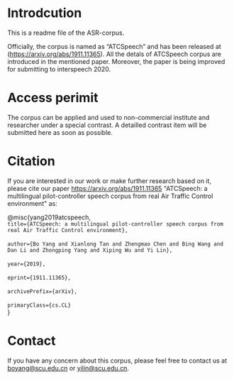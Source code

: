 # Introdcution
This is a readme file of the ASR-corpus.

Officially, the corpus is named as “ATCSpeech” and has been released at (https://arxiv.org/abs/1911.11365). 
All the detals of ATCSpeech corpus are introduced in the mentioned paper. 
Moreover, the paper is being improved for submitting to interspeech 2020. 


# Access perimit

The corpus can be applied and used to non-commercial institute and researcher under a special contrast.
A detailled contrast item will be submitted here as soon as possible.



# Citation

If you are interested in our work or make further research based on it, please cite our paper <https://arxiv.org/abs/1911.11365>
"ATCSpeech: a multilingual pilot-controller speech corpus from real Air Traffic Control environment" as:
  
  
@misc{yang2019atcspeech,
    <br/>```title={ATCSpeech: a multilingual pilot-controller speech corpus from real Air Traffic Control environment},```</br>
    <br/>```author={Bo Yang and Xianlong Tan and Zhengmao Chen and Bing Wang and Dan Li and Zhongping Yang and Xiping Wu and Yi Lin},```</br>
    <br/>```year={2019},```</br>
    <br/>```eprint={1911.11365},```</br>
    <br/>```archivePrefix={arXiv},```</br>
    <br/>```primaryClass={cs.CL}```</br>
}

# Contact
If you have any concern about this corpus, please feel free to contact us at boyang@scu.edu.cn or yilin@scu.edu.cn.
